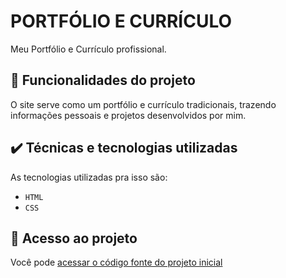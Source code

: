 # PORTFÓLIO E CURRÍCULO

Meu Portfólio e Currículo profissional.

## 🔨 Funcionalidades do projeto

O site serve como um portfólio e currículo tradicionais, trazendo informações pessoais e projetos desenvolvidos por mim.

## ✔️ Técnicas e tecnologias utilizadas

As tecnologias utilizadas pra isso são:

- `HTML`
- `CSS`

## 📁 Acesso ao projeto

Você pode [acessar o código fonte do projeto inicial](https://github.com/PedroArthur04/Curriculo_Portfolio/blob/main/index.html)
